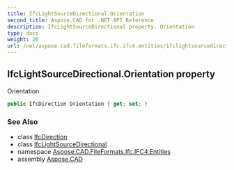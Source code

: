 ```yaml
---
title: IfcLightSourceDirectional.Orientation
second_title: Aspose.CAD for .NET API Reference
description: IfcLightSourceDirectional property. Orientation
type: docs
weight: 20
url: /net/aspose.cad.fileformats.ifc.ifc4.entities/ifclightsourcedirectional/orientation/
---
```

## IfcLightSourceDirectional.Orientation property

Orientation

```csharp
public IfcDirection Orientation { get; set; }
```

### See Also

* class [IfcDirection](../../ifcdirection/)
* class [IfcLightSourceDirectional](../)
* namespace [Aspose.CAD.FileFormats.Ifc.IFC4.Entities](../../ifclightsourcedirectional/)
* assembly [Aspose.CAD](../../../)


